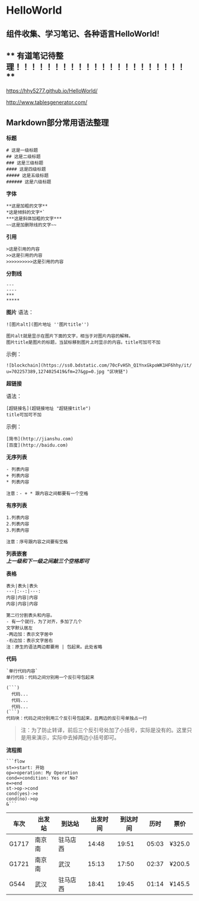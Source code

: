 # HelloWorld #  

组件收集、学习笔记、各种语言HelloWorld!
---
** 有道笔记待整理！！！！！！！！！！！！！！！！！！！！！！ **
---
https://hhy5277.github.io/HelloWorld/

http://www.tablesgenerator.com/

## Markdown部分常用语法整理 ##

**标题**
```
# 这是一级标题
## 这是二级标题
### 这是三级标题
#### 这是四级标题
##### 这是五级标题
###### 这是六级标题
```

**字体**
```
**这是加粗的文字**
*这是倾斜的文字*`
***这是斜体加粗的文字***
~~这是加删除线的文字~~
```

**引用**
```
>这是引用的内容
>>这是引用的内容
>>>>>>>>>>这是引用的内容
```

**分割线**

```
---
----
***
*****
```

**图片**
语法：
```
![图片alt](图片地址 ''图片title'')

图片alt就是显示在图片下面的文字，相当于对图片内容的解释。
图片title是图片的标题，当鼠标移到图片上时显示的内容。title可加可不加
```

示例：
```
![blockchain](https://ss0.bdstatic.com/70cFvHSh_Q1YnxGkpoWK1HF6hhy/it/
u=702257389,1274025419&fm=27&gp=0.jpg "区块链")
```
**超链接**

语法：
```
[超链接名](超链接地址 "超链接title")
title可加可不加
```
示例：
```
[简书](http://jianshu.com)
[百度](http://baidu.com)
```

**无序列表**

```
- 列表内容
+ 列表内容
* 列表内容

注意：- + * 跟内容之间都要有一个空格
```
**有序列表**

```
1.列表内容
2.列表内容
3.列表内容

注意：序号跟内容之间要有空格
```
**列表嵌套**  
***上一级和下一级之间敲三个空格即可***

**表格**
```
表头|表头|表头
---|:--:|---:
内容|内容|内容
内容|内容|内容

第二行分割表头和内容。
- 有一个就行，为了对齐，多加了几个
文字默认居左
-两边加：表示文字居中
-右边加：表示文字居右
注：原生的语法两边都要用 | 包起来。此处省略
```
**代码**

```
`单行代码内容`
单行代码：代码之间分别用一个反引号包起来
```

```
(```)
  代码...
  代码...
  代码...
(```)
代码块：代码之间分别用三个反引号包起来，且两边的反引号单独占一行
```
>注：为了防止转译，前后三个反引号处加了小括号，实际是没有的。这里只是用来演示，实际中去掉两边小括号即可。

**流程图**

```
```flow
st=>start: 开始
op=>operation: My Operation
cond=>condition: Yes or No?
e=>end
st->op->cond
cond(yes)->e
cond(no)->op
&```
```



车次|出发站|到达站|出发时间|到达时间|历时|票价
-|-|-|-|-|-|-
G1717|南京南|驻马店西|14:48|19:51|05:03|¥325.0
G1721|南京南|武汉|15:13|17:50|02:37|¥200.5
G544|武汉|驻马店西|18:41|19:45|01:14|¥145.5




